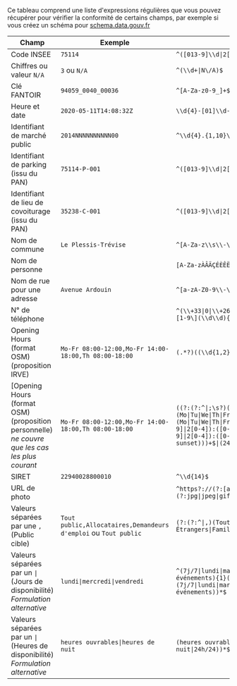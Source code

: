 Ce tableau comprend une liste d'expressions régulières que vous pouvez récupérer pour vérifier la conformité de certains champs, par exemple si vous créez un schéma pour [schema.data.gouv.fr](schema.data.gouv.fr)

| Champ | Exemple | Regex | Source |
| -- | -- | -- | -- |
| Code INSEE | `75114` | `^([013-9]\\d\|2[AB1-9])\\d{3}$` | 
| Chiffres ou valeur `N/A` | `3` ou `N/A` | `^(\\d+\|N\/A)$` |
| Clé FANTOIR | `94059_0040_00036` | `^[A-Za-z0-9_]+$` |
| Heure et date | `2020-05-11T14:08:32Z` | `\\d{4}-[01]\\d-[0-3]\\d([+-][0-2]\\d:[0-5]\\dZ?)?$` |
| Identifiant de marché public | `2014NNNNNNNNNN00` | `^\\d{4}.{1,10}\\d{2}$`|
| Identifiant de parking (issu du PAN) | `75114-P-001` | `^([013-9]\\d\|2[AB1-9])\\d{3}-P-\\d{3}$` | 
| Identifiant de lieu de covoiturage (issu du PAN) | `35238-C-001` | `^([013-9]\\d\|2[AB1-9])\\d{3}-C-\\d{3}$` |
| Nom de commune | `Le Plessis-Trévise` | `^[A-Za-z\\s\\-\\u00C0-\\u00FF]+$` |
| Nom de personne | |`[A-Za-zÀÂÄÇÉÈÊËÎÏÔÖÙÛÜŸàâäçéèêëîïôöùûüÿÆŒæœ \\-']*` |
| Nom de rue pour une adresse | `Avenue Ardouin` | `^[a-zA-Z0-9\\-\\'\\s\\d\\u00C0-\\u00FF]+$` |
| N° de téléphone |  | `^(\\+33\|0\|\\+262\|\\+269\|\\+508\|\\+590\|\\+594\|\\+596\|\\+681\|\\+687\|\\+689)\[1-9\](\\d\\d){4}$`|
| Opening Hours (format OSM) (proposition IRVE) | `Mo-Fr 08:00-12:00,Mo-Fr 14:00-18:00,Th 08:00-18:00` | `(.*?)((\\d{1,2}:\\d{2})-(\\d{1,2}:\\d{2})\|24/7)` |https://schema.data.gouv.fr/etalab/schema-irve/latest/documentation.html#propri%C3%A9t%C3%A9-horaires |
[Opening Hours (format OSM) (proposition personnelle) _ne couvre que les cas les plus courant_ |`Mo-Fr 08:00-12:00,Mo-Fr 14:00-18:00,Th 08:00-18:00`|`((?:(?:^\|;\s?)(((((Mo\|Tu\|We\|Th\|Fr\|Sa\|Su\|PH\|SH)\|(?:(?:\|,)(Mo\|Tu\|We\|Th\|Fr\|Sa\|Su))+\|((Mo\|Tu\|We\|Th\|Fr\|Sa\|Su)-(Mo\|Tu\|We\|Th\|Fr\|Sa\|Su))))\s((([0-1][0-9]\|2[0-4]):([0-5][0-9]))-(([0-1][0-9]\|2[0-4]):([0-5][0-9]))(,(([0-1][0-9]\|2[0-4]):([0-5][0-9]))-(([0-1][0-9]\|2[0-4]):([0-5][0-9])))?))\|((Mo\|Tu\|We\|Th\|Fr\|Sa\|Su\|PH\|SH) off)\|(sunrise-sunset)))+$\|(24\/7))`|https://regexr.com/5t6m4|
| SIRET | `22940028800010` |`^\\d{14}$` | 
| URL de photo |  | `^https?://(?:[a-z0-9\\-]+\\.)+[a-z]{2,6}(?:/[^/#?]+)+\\.(?:jpg\|jpeg\|gif\|png)`|
| Valeurs séparées par une `,` (Public cible) | `Tout public,Allocataires,Demandeurs d'emploi` ou `Tout public` | `(?:(?:^\|,)(Tout public\|Allocataires\|Demandeurs d'emploi\|Étrangers\|Familles\|Jeunes\|Personnes en situation de handicap\|Séniors))+$`| https://schema.data.gouv.fr/etalab/schema-inclusion-numerique/latest/documentation.html#propri%C3%A9t%C3%A9-public_cible |
| Valeurs séparées par un `\|` (Jours de disponibilité) _Formulation alternative_ | `lundi\|mercredi\|vendredi` | `^(7j/7\|lundi\|mardi\|mercredi\|jeudi\|vendredi\|samedi\|dimanche\|jours fériés\|événements){1}(\\|(7j/7\|lundi\|mardi\|mercredi\|jeudi\|vendredi\|samedi\|dimanche\|jours fériés\|événements))*$`|
| Valeurs séparées par un `\|` (Heures de disponibilité) _Formulation alternative_ | `heures ouvrables\|heures de nuit` | `(heures ouvrables\|heures de nuit\|24h/24){1}(\\|(heures ouvrables\|heures de nuit\|24h/24))*$`|

<!--
| UUID | | `"^\\d{14}\\d{4}.{1,10}\\d{2}$"`|
-->
